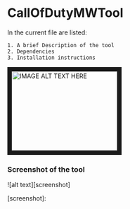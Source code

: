 <h1> CallOfDutyMWTool </h1>
In the current file are listed:
	
	1. A brief Description of the tool
	2. Dependencies
	3. Installation instructions


<a href="http://www.youtube.com/watch?feature=player_embedded&v=LhuIjNSg7Gg
" target="_blank"><img src="http://img.youtube.com/vi/LhuIjNSg7Gg/0.jpg"
alt="IMAGE ALT TEXT HERE" width="240" height="180" border="10" /></a>

<h3> Screenshot of the tool </h3>

![alt text][screenshot]

[screenshot]: 
